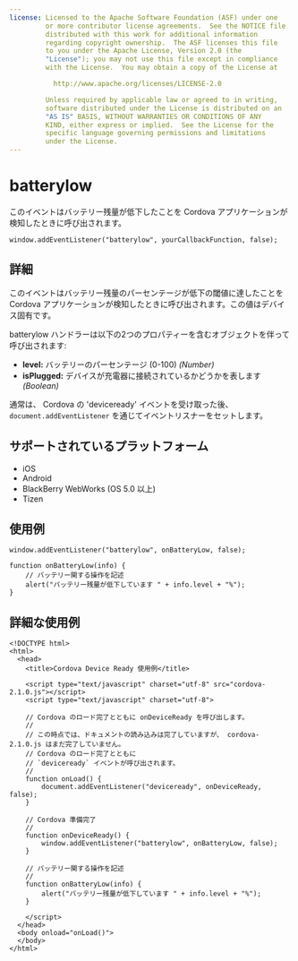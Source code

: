 ```yaml
---
license: Licensed to the Apache Software Foundation (ASF) under one
         or more contributor license agreements.  See the NOTICE file
         distributed with this work for additional information
         regarding copyright ownership.  The ASF licenses this file
         to you under the Apache License, Version 2.0 (the
         "License"); you may not use this file except in compliance
         with the License.  You may obtain a copy of the License at

           http://www.apache.org/licenses/LICENSE-2.0

         Unless required by applicable law or agreed to in writing,
         software distributed under the License is distributed on an
         "AS IS" BASIS, WITHOUT WARRANTIES OR CONDITIONS OF ANY
         KIND, either express or implied.  See the License for the
         specific language governing permissions and limitations
         under the License.
---
```


batterylow
===========

このイベントはバッテリー残量が低下したことを Cordova アプリケーションが検知したときに呼び出されます。

    window.addEventListener("batterylow", yourCallbackFunction, false);

詳細
-------

このイベントはバッテリー残量のパーセンテージが低下の閾値に達したことを Cordova アプリケーションが検知したときに呼び出されます。この値はデバイス固有です。

batterylow ハンドラーは以下の2つのプロパティーを含むオブジェクトを伴って呼び出されます:

- __level:__ バッテリーのパーセンテージ (0-100) _(Number)_
- __isPlugged:__ デバイスが充電器に接続されているかどうかを表します _(Boolean)_

通常は、 Cordova の 'deviceready' イベントを受け取った後、 `document.addEventListener` を通じてイベントリスナーをセットします。

サポートされているプラットフォーム
-------------------

- iOS
- Android
- BlackBerry WebWorks (OS 5.0 以上)
- Tizen

使用例
-------------

    window.addEventListener("batterylow", onBatteryLow, false);

    function onBatteryLow(info) {
        // バッテリー関する操作を記述
        alert("バッテリー残量が低下しています " + info.level + "%");
    }

詳細な使用例
------------

    <!DOCTYPE html>
    <html>
      <head>
        <title>Cordova Device Ready 使用例</title>

        <script type="text/javascript" charset="utf-8" src="cordova-2.1.0.js"></script>
        <script type="text/javascript" charset="utf-8">

        // Cordova のロード完了とともに onDeviceReady を呼び出します。
        //
        // この時点では、ドキュメントの読み込みは完了していますが、 cordova-2.1.0.js はまだ完了していません。
        // Cordova のロード完了とともに
        // `deviceready` イベントが呼び出されます。
        //
        function onLoad() {
            document.addEventListener("deviceready", onDeviceReady, false);
        }

        // Cordova 準備完了
        //
        function onDeviceReady() {
            window.addEventListener("batterylow", onBatteryLow, false);
        }

        // バッテリー関する操作を記述
        //
        function onBatteryLow(info) {
            alert("バッテリー残量が低下しています " + info.level + "%");
        }

        </script>
      </head>
      <body onload="onLoad()">
      </body>
    </html>

